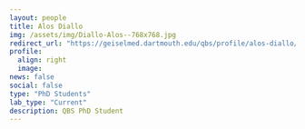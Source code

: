 ```yaml
---
layout: people
title: Alos Diallo
img: /assets/img/Diallo-Alos--768x768.jpg
redirect_url: "https://geiselmed.dartmouth.edu/qbs/profile/alos-diallo/"
profile:
  align: right
  image: 
news: false
social: false
type: "PhD Students"
lab_type: "Current"
description: QBS PhD Student
---
```


